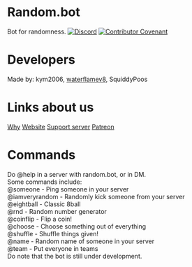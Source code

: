 # Random.bot
Bot for randomness.
[![Discord](https://discordapp.com/api/guilds/725303414220914758/embed.png)](https://discord.gg/wjWJwJB)
[![Contributor Covenant](https://img.shields.io/badge/Contributor%20Covenant-v2.0%20adopted-ff69b4.svg)](https://github.com/kym2006/random.bot/blob/master/README.md)

# Developers
Made by: kym2006, [waterflamev8](https://github.com/waterflamev8), SquiddyPoos

# Links about us
[Why](https://www.youtube.com/watch?v=BeG5FqTpl9U)
[Website](https://randomweb.netlify.app/)
[Support server](https://discord.gg/ZatYnsX)
[Patreon](https://www.patreon.com/kym2006)

# Commands
Do @help in a server with random.bot, or in DM.\
Some commands include:\
@someone - Ping someone in your server\
@iamveryrandom - Randomly kick someone from your server\
@eightball - Classic 8ball\
@rnd - Random number generator\
@coinflip - Flip a coin!\
@choose - Choose something out of everything\
@shuffle - Shuffle things given!\
@name - Random name of someone in your server\
@team - Put everyone in teams\
Do note that the bot is still under development.
